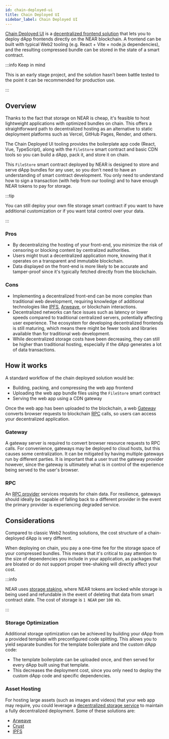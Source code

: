 ```yaml
---
id: chain-deployed-ui
title: Chain Deployed UI
sidebar_label: Chain Deployed UI
---
```


[Chain Deployed UI](https://github.com/near/chain-deployed-ui) is a [decentralized frontend solution](frontend.md#decentralized-frontend-solutions) that lets you to deploy dApp frontends directly on the NEAR blockchain. A frontend can be built with typical Web2 tooling (e.g. React + Vite + node.js dependencies), and the resulting compressed bundle can be stored in the state of a smart contract.

:::info Keep in mind

This is an early stage project, and the solution hasn’t been battle tested to the point it can be recommended for production use.

:::

## Overview

Thanks to the fact that storage on NEAR is cheap, it's feasible to host lightweight applications with optimized bundles on chain. This offers a straightforward path to decentralized hosting as an alternative to static deployment platforms such as Vercel, GitHub Pages, Render, and others.

The Chain Deployed UI tooling provides the boilerplate app code (React, Vue, TypeScript), along with the `FileStore` smart contract and basic CDN tools so you can build a dApp, pack it, and store it on chain.

This `FileStore` smart contract deployed by NEAR is designed to store and serve dApp bundles for any user, so you don't need to have an understanding of smart contract development. You only need to understand how to sign a transaction (with help from our tooling) and to have enough NEAR tokens to pay for storage.

:::tip

You can still deploy your own file storage smart contract if you want to have additional customization or if you want total control over your data.

:::

### Pros

- By decentralizing the hosting of your front-end, you minimize the risk of censoring or blocking content by centralized authorities.
- Users might trust a decentralized application more, knowing that it operates on a transparent and immutable blockchain.
- Data displayed on the front-end is more likely to be accurate and tamper-proof since it's typically fetched directly from the blockchain.

### Cons

- Implementing a decentralized front-end can be more complex than traditional web development, requiring knowledge of additional technologies like [IPFS](https://ipfs.tech), [Arweave](https://arweave.org), or blockchain interactions.
- Decentralized networks can face issues such as latency or lower speeds compared to traditional centralized servers, potentially affecting user experience.
The ecosystem for developing decentralized frontends is still maturing, which means there might be fewer tools and libraries available than for traditional web development.
- While decentralized storage costs have been decreasing, they can still be higher than traditional hosting, especially if the dApp generates a lot of data transactions.

## How it works

A standard workflow of the chain deployed solution would be:
- Building, packing, and compressing the web app frontend
- Uploading the web app bundle files using the `FileStore` smart contract
- Serving the web app using a CDN gateway

Once the web app has been uploaded to the blockchain, a web [Gateway](#gateway) converts browser requests to blockchain [RPC](#rpc) calls, so users can access your decentralized application.

### Gateway

A gateway server is required to convert browser resource requests to RPC calls. For convenience, gateways may be deployed to cloud hosts, but this causes some centralization. It can be mitigated by having multiple gateways run by different parties. It is important that a user trust the gateway provider however, since the gateway is ultimately what is in control of the experience being served to the user's browser.

### RPC

An [RPC provider](../../5.api/rpc/providers.md) services requests for chain data. For resilience, gateways should ideally be capable of falling back to a different provider in the event the primary provider is experiencing degraded service.

## Considerations

Compared to classic Web2 hosting solutions, the cost structure of a chain-deployed dApp is very different.

When deploying on chain, you pay a one-time fee for the storage space of your compressed bundles. This means that it's critical to pay attention to the size of dependencies you include in your application, as packages that are bloated or do not support proper tree-shaking will directly affect your cost.

:::info

NEAR uses [storage staking](../../1.concepts/storage/storage-staking.md), where NEAR tokens are locked while storage is being used and refundable in the event of deleting that data from smart contract state. The cost of storage is `1 NEAR` per `100 Kb`.

:::

### Storage Optimization

Additional storage optimization can be achieved by building your dApp from a provided template with preconfigured code splitting. This allows you to yield separate bundles for the template boilerplate and the custom dApp code:
- The template boilerplate can be uploaded once, and then served for every dApp built using that template.
- This decreases the deployment cost, since you only need to deploy the custom dApp code and specific dependencies.

### Asset Hosting

For hosting large assets (such as images and videos) that your web app may require, you could leverage a [decentralized storage service](../../1.concepts/storage/decentralized-storage.md) to maintain a fully decentralized deployment. Some of these solutions are:
- [Arweave](https://arweave.org)
- [Crust](https://crust.network)
- [IPFS](https://ipfs.tech)
